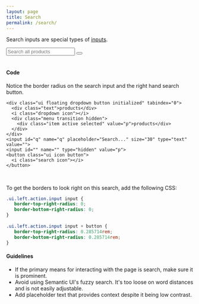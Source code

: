 ```yaml
---
layout: page
title: Search
permalink: /search/
---
```



Search inputs are special types of [inputs](http://semantic-ui.com/elements/input.html#action).
<div class="ui action input">
  <input type="text" placeholder="Search all products">
  <button class="ui blue icon button">
    <i class="search icon"></i>
  </button>
</div>
<br>

#### Code

<!-- Search with Category Filter -->
Notice the border radius on the search input and the right hand search button.

<form action="/" method="get">
  <div class="ui left action input">

    <div class="ui floating dropdown button initialized" tabindex="0">
      <div class="text">products</div>
      <i class="dropdown icon"></i>
      <div class="menu transition hidden">
        <div class="item active selected" value="p">products</div>
      </div>
    </div>
    <input id="q" name="q" placeholder="Search..." size="30" type="text" value="">
    <input id="" name="" type="hidden" value="p">
    <button class="ui icon button">
      <i class="search icon"></i>
    </button>
  </div>
</form>
<br>

To get the borders to look right on this search, add the following CSS:

```css
.ui.left.action.input input {
   border-top-right-radius: 0;
   border-bottom-right-radius: 0;
}
 
.ui.left.action.input input + button {
   border-top-right-radius: 0.285714rem;
   border-bottom-right-radius: 0.285714rem;
}
```

#### Guidelines
- If the primary means for interacting with the page is search, make sure it is prominent.
- Avoid using Semantic UI's fuzzy search. It's too loose on word distances and is not easily adjustable.
- Add placeholder text that provides context despite it being low contrast.

